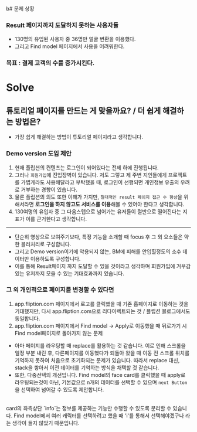 b# 문제 상황
### Result 페이지까지 도달하지 못하는 사용자들
- 130명의 유입된 사용자 중 36명만 얼굴 변환을 이용했다.
- 그리고 Find model 페이지에서 사용을 어려워한다.
### 목표 : 결제 고객의 수를 증가시킨다.

# Solve
## 튜토리얼 페이지를 만드는 게 맞을까요? / 더 쉽게 해결하는 방법은?
- 가장 쉽게 해결하는 방법이 튜토리얼 페이지라고 생각합니다.
### Demo version 도입 제안
1. 현재 플립션의 컨텐츠는 로그인이 되어있다는 전제 하에 진행됩니다.
2. 그러나 `회원가입`에 진입장벽이 있습니다. 저도 그렇고 제 주변 지인들에게 프로젝트를 가볍게라도 사용해달라고 부탁했을 때, 로그인이 선행되면 개인정보 유출의 우려로 거부하는 경향이 있습니다.
3. 물론 플립션의 의도 또한 이해가 가지만, `절대적인 result 페이지 접근 수 향상`을 위해서라면 **로그인을 하지 않고도 서비스를 이용**해볼 수 있어야 한다고 생각합니다.
4. 130여명의 유입자 중 그 다음스텝으로 넘어가는 유저들이 절반으로 떨어진다는 지표가 이를 근거한다고 생각합니다.
---
- 단순히 영상으로 보여주기보다, 특정 기능을 소개할 때 focus 후 그 외 요소들은 약한 블러처리로 구성합니다.
- 그리고 Demo version이기에 악용되지 않는, BM에 피해를 안입힐정도의 소수 데이터만 이용하도록 구성합니다.
- 이를 통해 Result페이지 까지 도달할 수 있을 것이라고 생각하며 회원가입에 거부감있는 유저까지 모을 수 있는 기대효과까지 있습니다.

### 그 외 개인적으로 페이지를 변경할 수 있다면
1. app.fliption.com 페이지에서 로고를 클릭했을 때 기존 홈페이지로 이동하는 것을 기대했지만, 다시 app.fliption.com으로 리다이렉트되는 것 / 플립션 블로그에서도 동일합니다.
2. app.fliption.com 페이지에서 Find model -> Apply로 이동했을 때 뒤로가기 시 Find model페이지로 돌아가지 않는 문제
- 아마 페이지를 라우팅할 때 replace를 활용하는 것 같습니다. 이로 인해 스크롤을 일정 부분 내린 후, 다른페이지를 이동했다가 되돌아 왔을 때 이동 전 스크롤 위치를 기억하지 못하여 처음으로 초기화되는 문제가 있습니다. 따라서 replace 대신, stack을 쌓아서 이전 데이터를 기억하는 방식을 채택할 것 같습니다.
- 또한, 다중선택의 개선입니다. Find model의 face card를 클릭했을 때 apply로 라우팅되는것이 아닌, 기본값으로 n개의 데이터를 선택할 수 있으며 `next Button`을 선택하여 넘어갈 수 있도록 제안합니다.
</br>
card의 좌측상단 `info`는 정보를 제공하는 기능만 수행할 수 있도록 분리할 수 있습니다. Find model에서 여러 캐릭터를 선택하려고 했을 때 'i'를 통해서 선택해야겠구나 라는 생각이 들지 않았기 때문입니다.
